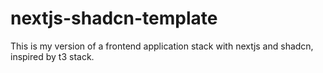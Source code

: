 # nextjs-shadcn-template
This is my version of a frontend application stack with nextjs and shadcn, inspired by t3 stack.
